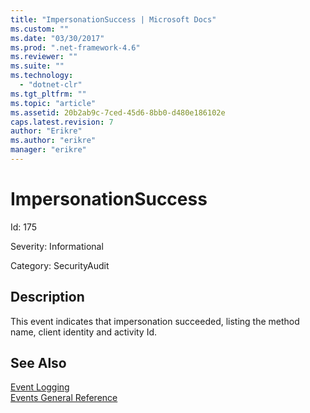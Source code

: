 ```yaml
---
title: "ImpersonationSuccess | Microsoft Docs"
ms.custom: ""
ms.date: "03/30/2017"
ms.prod: ".net-framework-4.6"
ms.reviewer: ""
ms.suite: ""
ms.technology: 
  - "dotnet-clr"
ms.tgt_pltfrm: ""
ms.topic: "article"
ms.assetid: 20b2ab9c-7ced-45d6-8bb0-d480e186102e
caps.latest.revision: 7
author: "Erikre"
ms.author: "erikre"
manager: "erikre"
---
```

# ImpersonationSuccess
Id: 175  
  
 Severity: Informational  
  
 Category: SecurityAudit  
  
## Description  
 This event indicates that impersonation succeeded, listing the method name, client identity and activity Id.  
  
## See Also  
 [Event Logging](../../../../../docs/framework/wcf/diagnostics/event-logging/event-logging-in-wcf.md)   
 [Events General Reference](../../../../../docs/framework/wcf/diagnostics/event-logging/events-general-reference.md)
